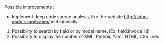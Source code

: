 Possible improvements :

- Implement deep code source analysis, like the website
  <http://odoo-code-search.com/> and specially:

1.  Possibility to search by field or by model name. (Ex:
    field:invoice_id)
2.  Possibility to display the number of XML, Python, Yaml, HTML, CSS
    lines
